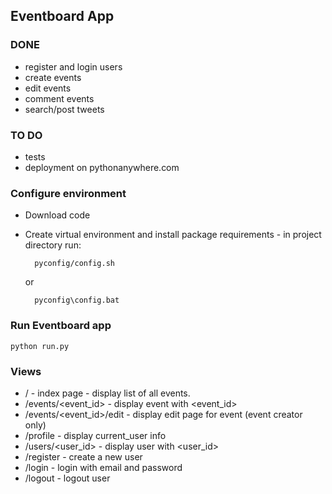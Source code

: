 

## Eventboard App

### DONE
* register and login users
* create events 
* edit events
* comment events
* search/post tweets

### TO DO
* tests
* deployment on pythonanywhere.com

### Configure environment

* Download code 

* Create virtual environment and install package requirements - in project directory run:

		pyconfig/config.sh

	or 

		pyconfig\config.bat
		
### Run Eventboard app
	
	python run.py

### Views

* / - index page - display list of all events. 
* /events/<event_id> - display event with <event_id>
* /events/<event_id>/edit - display edit page for event (event creator only)
* /profile - display current_user info
* /users/<user_id> - display user with <user_id>
* /register - create a new user
* /login - login with email and password
* /logout - logout user



